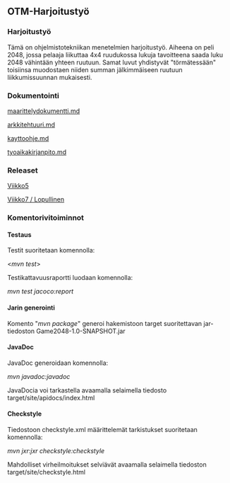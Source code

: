 ## OTM-Harjoitustyö

### Harjoitustyö

Tämä on ohjelmistotekniikan menetelmien harjoitustyö. Aiheena on peli 2048, jossa pelaaja liikuttaa 4x4 ruudukossa lukuja tavoitteena saada luku 2048 vähintään yhteen ruutuun. Samat luvut yhdistyvät "törmätessään" toisiinsa muodostaen niiden summan jälkimmäiseen ruutuun liikkumissuunnan mukaisesti. 

### Dokumentointi

[maarittelydokumentti.md](https://github.com/JukkaRautaoja/otm-harjoitustyo/blob/master/dokumentointi/maarittelydokumentti.md)

[arkkitehtuuri.md](https://github.com/JukkaRautaoja/otm-harjoitustyo/blob/master/dokumentointi/arkkitehtuuri.md)

[kayttoohje.md](https://github.com/JukkaRautaoja/otm-harjoitustyo/blob/master/dokumentointi/kayttoohje.md)

[tyoaikakirjanpito.md](https://github.com/JukkaRautaoja/otm-harjoitustyo/blob/master/dokumentointi/tyoaikakirjanpito.md)

### Releaset

[Viikko5](https://github.com/JukkaRautaoja/otm-harjoitustyo/releases/tag/viikko5)

[Viikko7 / Lopullinen](https://github.com/JukkaRautaoja/otm-harjoitustyo/releases/tag/viikko7)

### Komentorivitoiminnot
#### Testaus
Testit suoritetaan komennolla:

<*mvn test*>

Testikattavuusraportti luodaan komennolla:

*mvn test jacoco:report*
####  Jarin generointi

Komento "*mvn package*" generoi hakemistoon target suoritettavan jar-tiedoston Game2048-1.0-SNAPSHOT.jar
#### JavaDoc
JavaDoc generoidaan komennolla:

*mvn javadoc:javadoc*

JavaDocia voi tarkastella avaamalla selaimella tiedosto target/site/apidocs/index.html
#### Checkstyle
Tiedostoon checkstyle.xml määrittelemät tarkistukset suoritetaan komennolla:

*mvn jxr:jxr checkstyle:checkstyle*
 
Mahdolliset virheilmoitukset selviävät avaamalla selaimella tiedoston target/site/checkstyle.html







